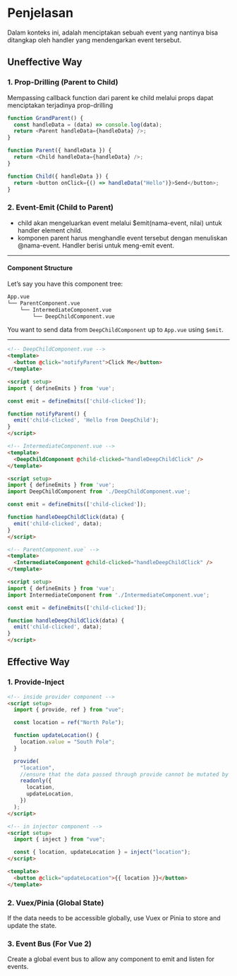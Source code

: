 # Penjelasan

Dalam konteks ini, adalah menciptakan sebuah event yang nantinya bisa ditangkap oleh handler yang mendengarkan event tersebut.

## Uneffective Way

### 1. Prop-Drilling (Parent to Child)

Mempassing callback function dari parent ke child melalui props dapat menciptakan terjadinya prop-drilling

```javascript
function GrandParent() {
  const handleData = (data) => console.log(data);
  return <Parent handleData={handleData} />;
}

function Parent({ handleData }) {
  return <Child handleData={handleData} />;
}

function Child({ handleData }) {
  return <button onClick={() => handleData("Hello")}>Send</button>;
}
```

### 2. Event-Emit (Child to Parent)

- child akan mengeluarkan event melalui $emit(nama-event, nilai) untuk handler element child.
- komponen parent harus menghandle event tersebut dengan menuliskan @nama-event. Handler berisi untuk meng-emit event.

---

#### Component Structure

Let’s say you have this component tree:

```bash
App.vue
└── ParentComponent.vue
    └── IntermediateComponent.vue
        └── DeepChildComponent.vue
```

You want to send data from `DeepChildComponent` up to `App.vue` using `$emit`.

---

```html
<!-- DeepChildComponent.vue -->
<template>
  <button @click="notifyParent">Click Me</button>
</template>

<script setup>
import { defineEmits } from 'vue';

const emit = defineEmits(['child-clicked']);

function notifyParent() {
  emit('child-clicked', 'Hello from DeepChild');
}
</script>
```

```html
<!-- IntermediateComponent.vue -->
<template>
  <DeepChildComponent @child-clicked="handleDeepChildClick" />
</template>

<script setup>
import { defineEmits } from 'vue';
import DeepChildComponent from './DeepChildComponent.vue';

const emit = defineEmits(['child-clicked']);

function handleDeepChildClick(data) {
  emit('child-clicked', data);
}
</script>
```

```html
<!-- ParentComponent.vue` -->
<template>
  <IntermediateComponent @child-clicked="handleDeepChildClick" />
</template>

<script setup>
import { defineEmits } from 'vue';
import IntermediateComponent from './IntermediateComponent.vue';

const emit = defineEmits(['child-clicked']);

function handleDeepChildClick(data) {
  emit('child-clicked', data);
}
</script>
```

## Effective Way

### 1. Provide-Inject

```html
<!-- inside provider component -->
<script setup>
  import { provide, ref } from "vue";

  const location = ref("North Pole");

  function updateLocation() {
    location.value = "South Pole";
  }

  provide(
    "location",
    //ensure that the data passed through provide cannot be mutated by the injector component.
    readonly({
      location,
      updateLocation,
    })
  );
</script>

<!-- in injector component -->
<script setup>
  import { inject } from "vue";

  const { location, updateLocation } = inject("location");
</script>

<template>
  <button @click="updateLocation">{{ location }}</button>
</template>
```

### 2. Vuex/Pinia (Global State)

If the data needs to be accessible globally, use Vuex or Pinia to store and update the state.

### 3. Event Bus (For Vue 2)

Create a global event bus to allow any component to emit and listen for events.
